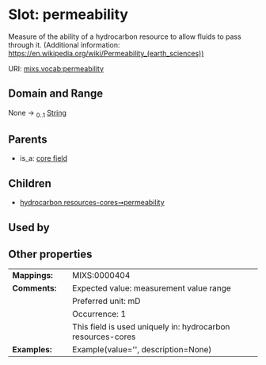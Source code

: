 
# Slot: permeability


Measure of the ability of a hydrocarbon resource to allow fluids to pass through it. (Additional information: https://en.wikipedia.org/wiki/Permeability_(earth_sciences))

URI: [mixs.vocab:permeability](https://w3id.org/mixs/vocab/permeability)


## Domain and Range

None &#8594;  <sub>0..1</sub> [String](types/String.md)

## Parents

 *  is_a: [core field](core_field.md)

## Children

 *  [hydrocarbon resources-cores➞permeability](hydrocarbon_resources_cores_permeability.md)

## Used by


## Other properties

|  |  |  |
| --- | --- | --- |
| **Mappings:** | | MIXS:0000404 |
| **Comments:** | | Expected value: measurement value range |
|  | | Preferred unit: mD |
|  | | Occurrence: 1 |
|  | | This field is used uniquely in: hydrocarbon resources-cores |
| **Examples:** | | Example(value='', description=None) |

